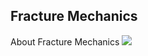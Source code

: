 ## Fracture Mechanics
About Fracture Mechanics
![](https://upload.wikimedia.org/wikipedia/commons/thumb/e/e7/Fracture_modes_v2.svg/1920px-Fracture_modes_v2.svg.png)
